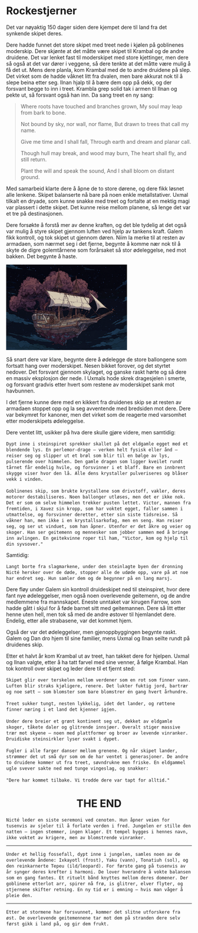 # Rockestjerner

Det var nøyaktig 150 dager siden dere kjempet dere til land fra det synkende skipet deres.

Dere hadde funnet det store skipet med treet nede i kjølen på goblinenes moderskip. Dere skjønte at det måtte være skipet til Krambal og de andre druidene. Det var lenket fast til moderskipet med store kjettinger, men dere så også at det var dører i veggene, så dere tenkte at det måtte være mulig å få det ut. Mens dere planla, kom Krambal med de to andre druidene på slep. Det virket som de hadde våknet litt fra dvalen, men bare akkurat nok til å slepe beina etter seg. Ilnan hjalp til å bære dem opp på dekk, og der forsvant begge to inn i treet. Krambla grep solid tak i armen til Ilnan og pekte ut, så forsvant også han inn. Da sang treet en ny sang:

 > Where roots have touched and branches grown,
 > My soul may leap from bark to bone.
 > 
 > Not bound by sky, nor wall, nor flame,
 > But drawn to trees that call my name.
 > 
 > Give me time and I shall fall,
 > Through earth and dream and planar call.
 > 
 > Though hull may break, and wood may burn,
 > The heart shall fly, and still return.
 >
 > Plant the will and speak the sound,
 > And I shall bloom on distant ground.

Med samarbeid klarte dere å åpne de to store dørene, og dere fikk løsnet alle lenkene. Skipet balanserte nå bare på noen enkle metallstativer. Uxmal tilkalt en dryade, som kunne snakke med treet og fortalte at en mektig magi var plassert i dette skipet. Det kunne reise mellom planene, så lenge det var et tre på destinasjonen.

Dere forsøkte å forstå mer av denne kraften, og det ble tydelig at det også var mulig å styre skipet gjennom luften ved hjelp av tankens kraft. Galem fikk kontroll, og tok skipet ut gjennom døren. Niim la merke til at resten av armadaen, som nærmet seg i det fjerne, begynte å komme nær nok til å skyte de digre golemtårnene som forårsaket så stor ødeleggelse, ned mot bakken. Det begynte å haste.

![Druidenes skip](images/druid_ship.png)

Så snart dere var klare, begynte dere å ødelegge de store ballongene som fortsatt hang over moderskipet. Nesen bikket forover, og det styrtet nedover. Det forsvant gjennom skylaget, og ganske raskt hørte og så dere en massiv eksplosjon der nede. I Uxmals hode skrek dragesjelen i smerte, og forsvant gradvis etter hvert som restene av moderskipet sank mot havbunnen.

I det fjerne kunne dere med en kikkert fra druidenes skip se at resten av armadaen stoppet opp og la seg avventende med bredsiden mot dere. Dere var bekymret for kanoner, men det virket som de reagerte med varsomhet etter moderskipets ødeleggelse.

Dere ventet litt, usikker på hva dere skulle gjøre videre, men samtidig:

    Dypt inne i steinspiret sprekker skallet på det eldgamle egget med et blendende lys. En perlemor-drage — verken helt fysisk eller ånd — reiser seg og slipper ut et brøl som blir til en bølge av lys, pulserende over himmelen. Den gamle dragen som ligger kveilet rundt tårnet får endelig hvile, og forsvinner i et blaff. Bare en innbrent skygge viser hvor den lå. Alle dens krystaller pulveriseres og blåser vekk i vinden.
    
    Goblinenes skip, som brukte krystallene som drivstoff, vakler, deres motorer destabiliseres. Noen ballonger utløses, men det er ikke nok. Det er som om selve himmelen trekker pusten lettet. Victor, mannen fra fremtiden, i Xavez sin kropp, som har voktet egget, faller sammen i utmattelse, og forsvinner deretter, etter sin siste tidsreise. Så våkner han, men ikke i en krystallsarkofag, men en seng. Han reiser seg, og ser ut vinduet, som han åpner. Utenfor er det åkre og veier og skoger. Han ser geitemenn og mennesker som jobber sammen med å bringe inn avlingen. En geitekvinne roper til ham, "Victor, kom og hjelp til din syvsover."

Samtidig:

    Langt borte fra slagmarkene, under den steinlagte byen der dronning Nicté hersker over de døde, stopper alle de udøde opp, vare på at noe har endret seg. Hun samler dem og de begynner på en lang marsj.

Dere fløy under Galem sin kontroll druideskipet ned til steinspiret, hvor dere fant nye ødeleggelser, men også noen overlevende geitemenn, og de andre medlemmene fra mannskapet. Eneste unntaket var kirugen Farrow, som hadde gått i skjul for å føde barnet sitt med geitemannen. Dere så litt etter henne uten hell, men tok så med de andre østover til hjemlandet dere. Endelig, etter alle strabasene, var det kommet hjem. 

Også der var det ødeleggelser, men gjenoppbyggingen begynte raskt. Galem og Dan dro hjem til sine familier, mens Uxmal og Ilnan seilte rundt på druidenes skip. 

Etter et halvt år kom Krambal ut av treet, han takket dere for hjelpen. Uxmal og Ilnan valgte, etter å ha tatt farvel med sine venner, å følge Krambal. Han tok kontroll over skipet og leder dere til et fjernt sted:

    Skipet glir over terskelen mellom verdener som en rot som finner vann. Luften blir straks kjøligere, renere. Det lukter fuktig jord, bartrær og noe søtt — som blomster som bare blomstrer én gang hvert århundre.

    Treet sukker tungt, nesten lykkelig, idet det lander, og røttene finner næring i et land det kjenner igjen.

    Under dere breier et grønt kontinent seg ut, dekket av eldgamle skoger, tåkete daler og glitrende innsjøer. Overalt stiger massive trær mot skyene — noen med plattformer og broer av levende vinranker. Druidiske steinsirkler lyser svakt i dypet.

    Fugler i alle farger danser mellom grenene. Og når skipet lander, strømmer det ut små dyr som om de har ventet i generasjoner. De andre to druidene kommer ut fra treet, søvndrukne men friske. En eldgammel ugle svever sakte ned med tunge vingeslag, og snakker:

    "Dere har kommet tilbake. Vi trodde dere var tapt for alltid."

<h1><center>THE END</center></h1>

    Nicté leder en siste seremoni ved cenoten. Hun åpner veien for tusenvis av sjeler til å forlate verden i fred. Jungelen er stille den natten — ingen stemmer, ingen klager. Et tempel bygges i hennes navn, ikke voktet av krigere, men av blomstrende vinranker.

---

    Under et hellig fossefall, dypt inne i jungelen, samles noen av de overlevende åndene: Ixkayotl (frost), Yaku (vann), Tonatiuh (sol), og den reinkarnerte Tepeu (ild/leopard). For første gang på tusenvis av år synger deres krefter i harmoni. De lover hverandre å vokte balansen som en gang fantes. Et rituelt bånd knyttes mellom deres domener. Der goblinene etterlot arr, spirer nå frø, is glitrer, elver flyter, og stjernene skifter retning. En ny tid er i emning — hvis man våger å pleie den.

---

    Etter at stormene har forsvunnet, kommer det slitne utforskere fra øst. De overlevende geitemennene tar mot dem på stranden dere selv først gikk i land på, og gir dem frukt.

